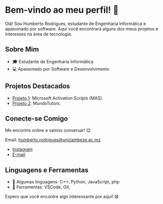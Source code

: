 # Bem-vindo ao meu perfil! 👋

Olá! Sou Humberto Rodrigues, estudante de Engenharia Informática e apaixonado por software. 
Aqui você encontrará alguns dos meus projetos e interesses na área de tecnologia.

## Sobre Mim

- 🎓 Estudante de Engenharia Informática
- 💻 Apaixonado por Software e Desenvolvimento

## Projetos Destacados

- [Projeto 1](https://github.com/HumbertoFRodrigues/Script-Microsoft): Microsoft Activation Scripts (MAS).
- [Projeto 2](https://github.com/HumbertoFRodrigues/MundoTutors): MundoTutors.

## Conecte-se Comigo

Me encontre online e vamos conversar! 😊

Email: humberto.rodrigues@unizambeze.ac.mz
- [Instagram](https://instagram.com/humberto.frodrigues)
- [E-mail](mailto:humbertofranciscorodriguez@gmail.com)

## Linguagens e Ferramentas

- 🚀 Algumas linguagens: C++, Python, JavaScript, php
- 🔧 Ferramentas: VSCode, Git,

Espero que você encontre algo interessante por aqui! 😄

<!---
HumbertoFRodrigues/HumbertoFRodrigues is a ✨ special ✨ repository because its `README.md` (this file) appears on your GitHub profile.
You can click the Preview link to take a look at your changes.
--->

